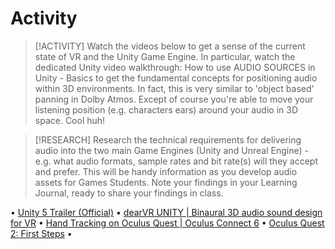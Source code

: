 # Activity
> [!ACTIVITY]
> Watch the videos below to get a sense of the current state of VR and the Unity Game Engine. In particular, watch the dedicated Unity video walkthrough: How to use AUDIO SOURCES in Unity - Basics to get the fundamental concepts for positioning audio within 3D environments. In fact, this is very similar to 'object based' panning in Dolby Atmos. Except of course you're able to move your listening position (e.g. characters ears) around your audio in 3D space. Cool huh!

> [!RESEARCH]
> Research the technical requirements for delivering audio into the two main Game Engines (Unity and Unreal Engine) - e.g. what audio formats, sample rates and bit rate(s) will they accept and prefer. This will be handy information as you develop audio assets for Games Students. Note your findings in your Learning Journal, ready to share your findings in class.

• [Unity 5 Trailer \(Official\)](https://youtu.be/AJ6Mkx1KEns) • [dearVR UNITY | Binaural 3D audio sound design for VR](https://youtu.be/34Y0dwVBq4c) • [Hand Tracking on Oculus Quest  |  Oculus Connect 6](https://youtu.be/2VkO-Kc3vks) • [Oculus Quest 2: First Steps](https://youtu.be/60yP8f5E-B4) •

